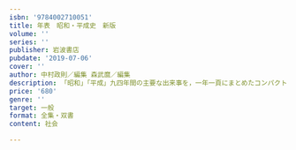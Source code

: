 ```yaml
---
isbn: '9784002710051'
title: 年表　昭和・平成史　新版
volume: ''
series: ''
publisher: 岩波書店
pubdate: '2019-07-06'
cover: ''
author: 中村政則／編集 森武麿／編集
description: 「昭和」「平成」九四年間の主要な出来事を，一年一頁にまとめたコンパクトな年表の決定版．
price: '680'
genre: ''
target: 一般
format: 全集・双書
content: 社会

---
```

